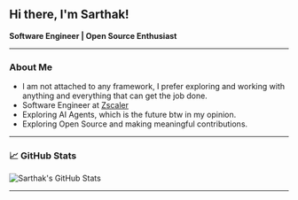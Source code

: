 ## Hi there, I'm Sarthak! 

**Software Engineer | Open Source Enthusiast**

---

###  About Me
- I am not attached to any framework, I prefer exploring and working with anything and everything that can get the job done.
- Software Engineer at [Zscaler](https://www.zscaler.com/)
- Exploring AI Agents, which is the future btw in my opinion.
- Exploring Open Source and making meaningful contributions.

---


### 📈 GitHub Stats
![Sarthak's GitHub Stats](https://github-readme-stats.vercel.app/api?username=itSarthak&show_icons=true&theme=radical)

---
